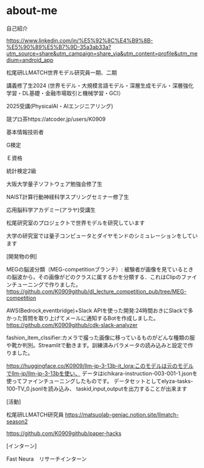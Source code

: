 # about-me
自己紹介

https://www.linkedin.com/in/%E5%92%8C%E4%B9%8B-%E5%90%89%E5%B7%9D-35a3ab33a?utm_source=share&utm_campaign=share_via&utm_content=profile&utm_medium=android_app


松尾研LLMATCH世界モデル研究員一期、二期

講義修了生2024
(世界モデル・大規模言語モデル・深層生成モデル・深層強化学習・DL基礎・金融市場取引と機械学習・GCI）

2025受講(PhysicalAI・AIエンジニアリング)

競プロ茶https://atcoder.jp/users/K0909

基本情報技術者

G検定

Ｅ資格

統計検定2級

大阪大学量子ソフトウェア勉強会修了生

NAIST計算行動神経科学スプリングセミナー修了生

応用脳科学アカデミー(アラヤ)受講生

松尾研究室のプロジェクトで世界モデルを研究しています

大学の研究室では量子コンピュータとダイヤモンドのシミュレーションをしています

[開発物の例]

MEGの脳波分類（MEG-competitionブランチ）: 被験者が画像を見ているときの脳波から，その画像がどのクラスに属するかを分類する．これはClipのファインチューニングで作りました。https://github.com/K0909github/dl_lecture_competition_pub/tree/MEG-competition

AWS(Bedrock,eventbridge)+Slack APIを使った開発:24時間おきにSlackで多かった質問を取り上げてメールに通知するBotを作成しました。
https://github.com/K0909github/cdk-slack-analyzer

fashion_item_clssifier:カメラで撮った画像に移っているものがどんな種類の服や靴か判別。Streamlitで動きます。訓練済みパラメータの読み込みと設定で作りました。

https://huggingface.co/K0909/llm-jp-3-13b-it_lora:このモデルは元のモデルでllm-jp/llm-jp-3-13bを使い、 データはichikara-instruction-003-001-1.jsonを使ってファインチューニングしたものです。 データセットとしてelyza-tasks-100-TV_0.jsonlを読み込み、 taskid,input,outputを出力することが出来ます

[活動]

松尾研LLMATCH研究員
https://matsuolab-geniac.notion.site/llmatch-season2

https://github.com/K0909github/paper-hacks

[インターン]

Fast Neura　リサーチインターン

